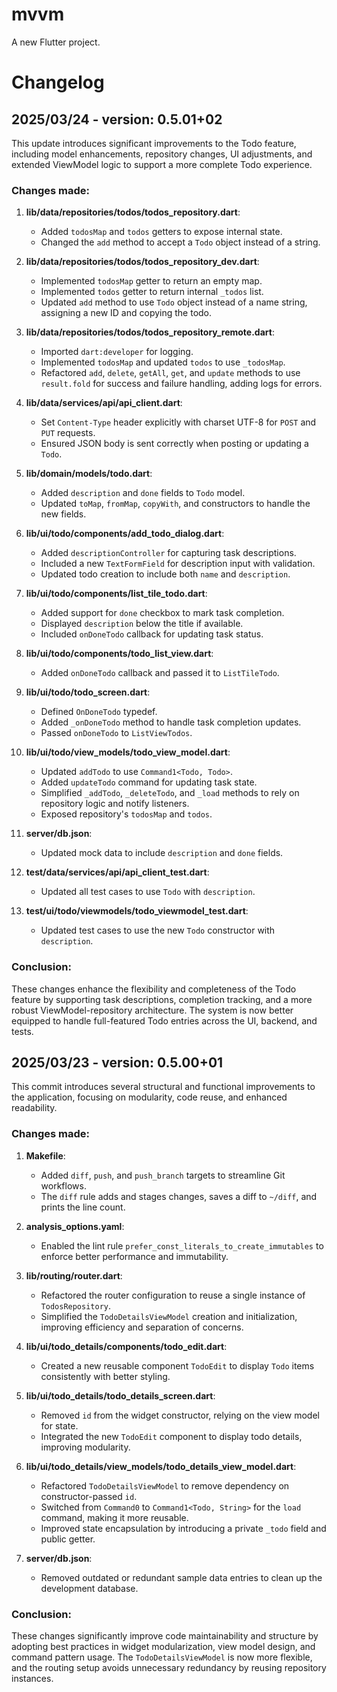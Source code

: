 # mvvm

A new Flutter project.

# Changelog

## 2025/03/24 - version: 0.5.01+02


This update introduces significant improvements to the Todo feature, including model enhancements, repository changes, UI adjustments, and extended ViewModel logic to support a more complete Todo experience.

### Changes made:

1. **lib/data/repositories/todos/todos_repository.dart**:
   - Added `todosMap` and `todos` getters to expose internal state.
   - Changed the `add` method to accept a `Todo` object instead of a string.

2. **lib/data/repositories/todos/todos_repository_dev.dart**:
   - Implemented `todosMap` getter to return an empty map.
   - Implemented `todos` getter to return internal `_todos` list.
   - Updated `add` method to use `Todo` object instead of a name string, assigning a new ID and copying the todo.

3. **lib/data/repositories/todos/todos_repository_remote.dart**:
   - Imported `dart:developer` for logging.
   - Implemented `todosMap` and updated `todos` to use `_todosMap`.
   - Refactored `add`, `delete`, `getAll`, `get`, and `update` methods to use `result.fold` for success and failure handling, adding logs for errors.

4. **lib/data/services/api/api_client.dart**:
   - Set `Content-Type` header explicitly with charset UTF-8 for `POST` and `PUT` requests.
   - Ensured JSON body is sent correctly when posting or updating a `Todo`.

5. **lib/domain/models/todo.dart**:
   - Added `description` and `done` fields to `Todo` model.
   - Updated `toMap`, `fromMap`, `copyWith`, and constructors to handle the new fields.

6. **lib/ui/todo/components/add_todo_dialog.dart**:
   - Added `descriptionController` for capturing task descriptions.
   - Included a new `TextFormField` for description input with validation.
   - Updated todo creation to include both `name` and `description`.

7. **lib/ui/todo/components/list_tile_todo.dart**:
   - Added support for `done` checkbox to mark task completion.
   - Displayed `description` below the title if available.
   - Included `onDoneTodo` callback for updating task status.

8. **lib/ui/todo/components/todo_list_view.dart**:
   - Added `onDoneTodo` callback and passed it to `ListTileTodo`.

9. **lib/ui/todo/todo_screen.dart**:
   - Defined `OnDoneTodo` typedef.
   - Added `_onDoneTodo` method to handle task completion updates.
   - Passed `onDoneTodo` to `ListViewTodos`.

10. **lib/ui/todo/view_models/todo_view_model.dart**:
    - Updated `addTodo` to use `Command1<Todo, Todo>`.
    - Added `updateTodo` command for updating task state.
    - Simplified `_addTodo`, `_deleteTodo`, and `_load` methods to rely on repository logic and notify listeners.
    - Exposed repository's `todosMap` and `todos`.

11. **server/db.json**:
    - Updated mock data to include `description` and `done` fields.

12. **test/data/services/api/api_client_test.dart**:
    - Updated all test cases to use `Todo` with `description`.

13. **test/ui/todo/viewmodels/todo_viewmodel_test.dart**:
    - Updated test cases to use the new `Todo` constructor with `description`.

### Conclusion:

These changes enhance the flexibility and completeness of the Todo feature by supporting task descriptions, completion tracking, and a more robust ViewModel-repository architecture. The system is now better equipped to handle full-featured Todo entries across the UI, backend, and tests.


## 2025/03/23 - version: 0.5.00+01

This commit introduces several structural and functional improvements to the application, focusing on modularity, code reuse, and enhanced readability.

### Changes made:

1. **Makefile**:
   - Added `diff`, `push`, and `push_branch` targets to streamline Git workflows.
   - The `diff` rule adds and stages changes, saves a diff to `~/diff`, and prints the line count.

2. **analysis_options.yaml**:
   - Enabled the lint rule `prefer_const_literals_to_create_immutables` to enforce better performance and immutability.

3. **lib/routing/router.dart**:
   - Refactored the router configuration to reuse a single instance of `TodosRepository`.
   - Simplified the `TodoDetailsViewModel` creation and initialization, improving efficiency and separation of concerns.

4. **lib/ui/todo_details/components/todo_edit.dart**:
   - Created a new reusable component `TodoEdit` to display `Todo` items consistently with better styling.

5. **lib/ui/todo_details/todo_details_screen.dart**:
   - Removed `id` from the widget constructor, relying on the view model for state.
   - Integrated the new `TodoEdit` component to display todo details, improving modularity.

6. **lib/ui/todo_details/view_models/todo_details_view_model.dart**:
   - Refactored `TodoDetailsViewModel` to remove dependency on constructor-passed `id`.
   - Switched from `Command0` to `Command1<Todo, String>` for the `load` command, making it more reusable.
   - Improved state encapsulation by introducing a private `_todo` field and public getter.

7. **server/db.json**:
   - Removed outdated or redundant sample data entries to clean up the development database.

### Conclusion:

These changes significantly improve code maintainability and structure by adopting best practices in widget modularization, view model design, and command pattern usage. The `TodoDetailsViewModel` is now more flexible, and the routing setup avoids unnecessary redundancy by reusing repository instances.